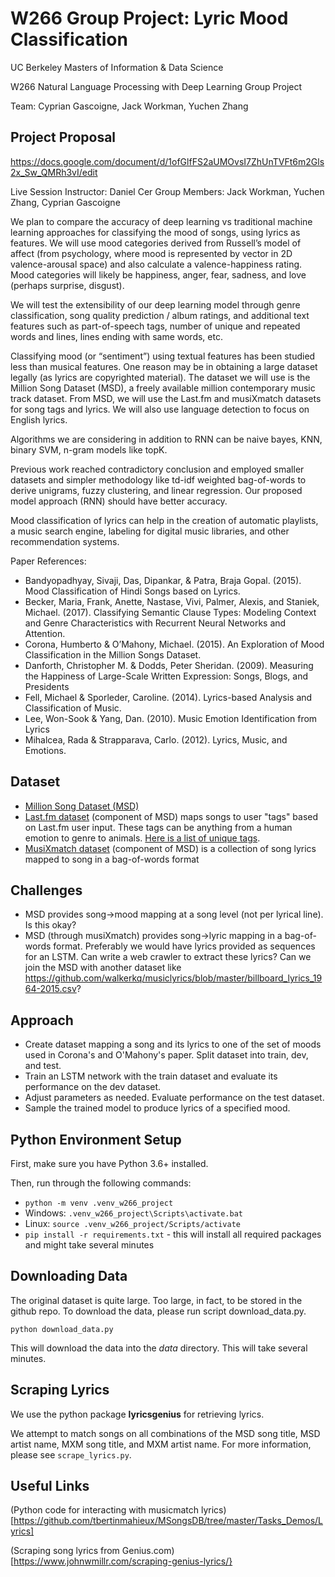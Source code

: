 # W266 Group Project: Lyric Mood Classification

UC Berkeley Masters of Information &amp; Data Science

W266 Natural Language Processing with Deep Learning Group Project

Team: Cyprian Gascoigne, Jack Workman, Yuchen Zhang

## Project Proposal

https://docs.google.com/document/d/1ofGlfFS2aUMOvsI7ZhUnTVFt6m2Gls2x_Sw_QMRh3vI/edit

Live Session Instructor: Daniel Cer
Group Members: Jack Workman, Yuchen Zhang, Cyprian Gascoigne

We plan to compare the accuracy of deep learning vs traditional machine learning approaches for classifying the mood of songs, using lyrics as features. We will use mood categories derived from Russell’s model of affect (from psychology, where mood is represented by vector in 2D valence-arousal space) and also calculate a valence-happiness rating. Mood categories will likely be happiness, anger, fear, sadness, and love (perhaps surprise, disgust).

We will test the extensibility of our deep learning model through genre classification, song quality prediction / album ratings, and additional text features such as part-of-speech tags, number of unique and repeated words and lines, lines ending with same words, etc.

Classifying mood (or “sentiment”) using textual features has been studied less than musical features. One reason may be in obtaining a large dataset legally (as lyrics are copyrighted material). The dataset we will use is the Million Song Dataset (MSD), a freely available million contemporary music track dataset. From MSD, we will use the Last.fm and musiXmatch datasets for song tags and lyrics. We will also use language detection to focus on English lyrics.

Algorithms we are considering in addition to RNN can be naive bayes, KNN, binary SVM, n-gram models like topK.

Previous work reached contradictory conclusion and employed smaller datasets and simpler methodology like td-idf weighted bag-of-words to derive unigrams, fuzzy clustering, and linear regression. Our proposed model approach (RNN) should have better accuracy.

Mood classification of lyrics can help in the creation of automatic playlists, a music search engine, labeling for digital music libraries, and other recommendation systems.

Paper References:
- Bandyopadhyay, Sivaji, Das, Dipankar, & Patra, Braja Gopal. (2015). Mood Classification of Hindi Songs based on Lyrics.
- Becker, Maria, Frank, Anette, Nastase, Vivi, Palmer, Alexis, and Staniek, Michael. (2017). Classifying Semantic Clause Types: Modeling Context and Genre Characteristics with Recurrent Neural Networks and Attention.
- Corona, Humberto & O’Mahony, Michael. (2015). An Exploration of Mood Classification in the Million Songs Dataset.
- Danforth, Christopher M. & Dodds, Peter Sheridan. (2009). Measuring the Happiness of Large-Scale Written Expression: Songs, Blogs, and Presidents
- Fell, Michael & Sporleder, Caroline. (2014). Lyrics-based Analysis and Classification of Music.
- Lee, Won-Sook & Yang, Dan. (2010). Music Emotion Identification from Lyrics
- Mihalcea, Rada & Strapparava, Carlo. (2012). Lyrics, Music, and Emotions.

## Dataset

- [Million Song Dataset (MSD)](https://labrosa.ee.columbia.edu/millionsong/)
- [Last.fm dataset](https://labrosa.ee.columbia.edu/millionsong/lastfm) (component of MSD) maps songs to user "tags" based on Last.fm user input. These tags can be anything from a human emotion to genre to animals. [Here is a list of unique tags]( https://labrosa.ee.columbia.edu/millionsong/sites/default/files/lastfm/lastfm_unique_tags.txt).
- [MusiXmatch dataset](https://labrosa.ee.columbia.edu/millionsong/musixmatch) (component of MSD) is a collection of song lyrics mapped to song in a bag-of-words format

## Challenges

- MSD provides song->mood mapping at a song level (not per lyrical line). Is this okay?
- MSD (through musiXmatch) provides song->lyric mapping in a bag-of-words format. Preferably we would have lyrics provided as sequences for an LSTM. Can write a web crawler to extract these lyrics? Can we join the MSD with another dataset like https://github.com/walkerkq/musiclyrics/blob/master/billboard_lyrics_1964-2015.csv?

## Approach

- Create dataset mapping a song and its lyrics to one of the set of moods used in Corona's and O'Mahony's paper. Split dataset into train, dev, and test.
- Train an LSTM network with the train dataset and evaluate its performance on the dev dataset.
- Adjust parameters as needed. Evaluate performance on the test dataset.
- Sample the trained model to produce lyrics of a specified mood.

## Python Environment Setup

First, make sure you have Python 3.6+ installed.

Then, run through the following commands:

- `python -m venv .venv_w266_project`
- Windows: `.venv_w266_project\Scripts\activate.bat`
- Linux: `source .venv_w266_project/Scripts/activate`
- `pip install -r requirements.txt` - this will install all required packages and might take several minutes

## Downloading Data

The original dataset is quite large. Too large, in fact, to be stored in the github repo. To download the data, please run script download_data.py.

`python download_data.py`

This will download the data into the _data_ directory. This will take several minutes.

## Scraping Lyrics

We use the python package **lyricsgenius** for retrieving lyrics.

We attempt to match songs on all combinations of the MSD song title, MSD artist name, MXM song title, and MXM artist name. For more information, please see `scrape_lyrics.py`.

## Useful Links

(Python code for interacting with musicmatch lyrics)[https://github.com/tbertinmahieux/MSongsDB/tree/master/Tasks_Demos/Lyrics]

(Scraping song lyrics from Genius.com)[https://www.johnwmillr.com/scraping-genius-lyrics/}
